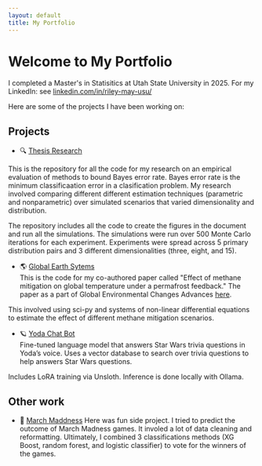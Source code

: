 ```yaml
---
layout: default
title: My Portfolio
---
```


# Welcome to My Portfolio

I completed a Master's in Statisitics at Utah State University in 2025. 
For my LinkedIn: see [linkedin.com/in/riley-may-usu/](https://www.linkedin.com/in/riley-may-usu/)


Here are some of the projects I have been working on: 


## Projects

- 🔍 [Thesis Research](https://github.com/rj-may/BER_Bounds_Eval)

This is the repository for all the code for my research on an empirical evaluation of methods to bound Bayes error rate. Bayes error rate is the minimum classificaation error in a clasification problem. My research involved comparing different different estimation techniques (parametric and nonparametric) over simulated scenarios that varied dimensionality and distribution. 

The repository includes all the code to create the figures in the document and run all the simulations. The simulations were run over 500 Monte Carlo iterations for each experiment. Experiments were spread across 5 primary distribution pairs and 3 different dimensionalities (three, eight, and 15). 


-  🌎 [Global Earth Sytems](https://github.com/rj-may/GES)  
This is the code for my co-authored paper called "Effect of methane mitigation on global temperature under a permafrost feedback." The paper as a part of Global Environmental Changes Advances [here](https://doi.org/10.1016/j.gecadv.2024.100005).

This involved using sci-py and systems of non-linear differential equations to estimate the effect of different methane mitigation scenarios.

- 🪐 [Yoda Chat Bot](https://github.com/rj-may/yoda_chat)  
Fine-tuned language model that answers Star Wars trivia questions in Yoda’s voice. Uses a vector database to search over trivia questions to help answers Star Wars questions.
  
Includes LoRA training via Unsloth. Inference is done locally with Ollama. 


## Other work
- 🏀 [March Maddness](https://github.com/rj-may/MarchMadness2025)
Here was  fun side project. I tried to predict the outcome of March Madness games. It involed a lot of data cleaning and reformatting. Ultimately, I combined 3 classifications methods (XG Boost, random forest, and logistic classifier) to vote for the winners of the games. 
